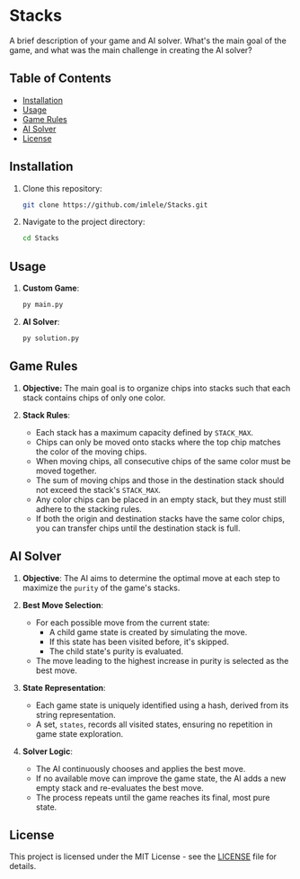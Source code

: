 # Stacks

A brief description of your game and AI solver. What's the main goal of the game, and what was the main challenge in creating the AI solver?

## Table of Contents

- [Installation](#installation)
- [Usage](#usage)
- [Game Rules](#game-rules)
- [AI Solver](#ai-solver)
- [License](#license)

## Installation

1. Clone this repository:
   ```bash
   git clone https://github.com/imlele/Stacks.git
   ```

2. Navigate to the project directory:
   ```bash
   cd Stacks
   ```


## Usage

1. **Custom Game**: 
   ``` bash
   py main.py
   ```
2. **AI Solver**: 
   ``` bash
   py solution.py
   ```

## Game Rules

1. **Objective:** The main goal is to organize chips into stacks such that each stack contains chips of only one color.

2. **Stack Rules**:

   - Each stack has a maximum capacity defined by `STACK_MAX`.
   - Chips can only be moved onto stacks where the top chip matches the color of the moving chips.
   - When moving chips, all consecutive chips of the same color must be moved together.
   - The sum of moving chips and those in the destination stack should not exceed the stack's `STACK_MAX`.
   - Any color chips can be placed in an empty stack, but they must still adhere to the stacking rules.
   - If both the origin and destination stacks have the same color chips, you can transfer chips until the destination stack is full.

## AI Solver

1. **Objective**: The AI aims to determine the optimal move at each step to maximize the `purity` of the game's stacks.

2. **Best Move Selection**:
   - For each possible move from the current state:
     - A child game state is created by simulating the move.
     - If this state has been visited before, it's skipped.
     - The child state's purity is evaluated.
   - The move leading to the highest increase in purity is selected as the best move.

3. **State Representation**:
   - Each game state is uniquely identified using a hash, derived from its string representation.
   - A set, `states`, records all visited states, ensuring no repetition in game state exploration.

4. **Solver Logic**:
   - The AI continuously chooses and applies the best move.
   - If no available move can improve the game state, the AI adds a new empty stack and re-evaluates the best move.
   - The process repeats until the game reaches its final, most pure state.

## License

This project is licensed under the MIT License - see the [LICENSE](LICENSE.txt) file for details.